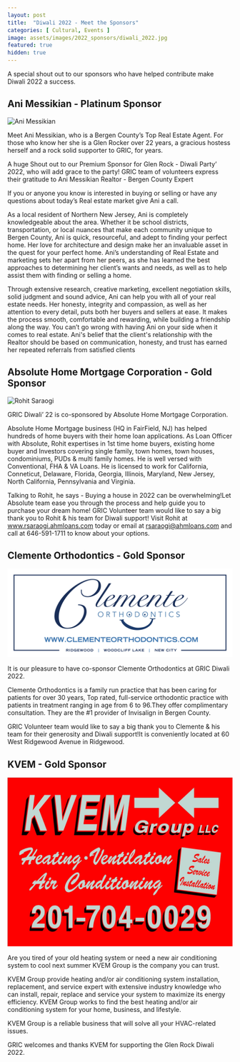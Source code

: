 ```yaml
---
layout: post
title:  "Diwali 2022 - Meet the Sponsors"
categories: [ Cultural, Events ]
image: assets/images/2022_sponsors/diwali_2022.jpg
featured: true
hidden: true
---
```


A special shout out to our sponsors who have helped contribute make Diwali 2022 a success.

## Ani Messikian - Platinum Sponsor

![Ani Messikian](assets/images/2022_sponsors/ani_compass.png)

Meet Ani Messikian, who is a Bergen County’s Top Real Estate Agent. For those who know her she is a Glen Rocker over 22 years, a gracious hostess herself and a rock solid supporter to GRIC, for years.

A huge Shout out to our Premium Sponsor for Glen Rock - Diwali Party’ 2022, who will add grace to the party! GRIC team of volunteers express their gratitude to Ani Messikian Realtor - Bergen County Expert

If you or anyone you know is interested in buying or selling or have any questions about today’s Real estate market give Ani a call.

As a local resident of Northern New Jersey, Ani is completely knowledgeable about the area. Whether it be school districts, transportation, or local nuances that make each community unique to Bergen County, Ani is quick, resourceful, and adept to finding your perfect home. Her love for architecture and design make her an invaluable asset in the quest for your perfect home. Ani’s understanding of Real Estate and marketing sets her apart from her peers, as she has learned the best approaches to determining her client’s wants and needs, as well as to help assist them with finding or selling a home. 

Through extensive research, creative marketing, excellent negotiation skills, solid judgment and sound advice, Ani can help you with all of your real estate needs. Her honesty, integrity and compassion, as well as her attention to every detail, puts both her buyers and sellers at ease. It makes the process smooth, comfortable and rewarding, while building a friendship along the way. You can’t go wrong with having Ani on your side when it comes to real estate. Ani's belief that the client's relationship with the Realtor should be based on communication, honesty, and trust has earned her repeated referrals from satisfied clients

## Absolute Home Mortgage Corporation - Gold Sponsor

![Rohit Saraogi](assets/images/2022_sponsors/absolute_mortgage.png)

GRIC Diwali’ 22 is co-sponsored by Absolute Home Mortgage Corporation.

Absolute Home Mortgage business (HQ in FairField, NJ) has helped hundreds of home buyers with their home loan applications. As Loan Officer with Absolute, Rohit expertises in 1st time home buyers, existing home buyer and Investors covering single family, town homes, town houses, condominiums, PUDs & multi family homes. He is well versed with Conventional, FHA & VA Loans. He is licensed to work for California, Conneticut, Delaware, Florida, Georgia, Illinois, Maryland, New Jersey, North California, Pennsylvania and Virginia.

Talking to Rohit, he says - Buying a house in 2022 can be overwhelming!Let Absolute team ease you through the process and help guide you to purchase your dream home! GRIC Volunteer team would like to say a big thank you to Rohit & his team for Diwali support! Visit Rohit at www.rsaraogi.ahmloans.com today or email at rsaraogi@ahmloans.com and call at 646-591-1711 to know about your options.

## Clemente Orthodontics - Gold Sponsor

![Clemente Orthodontics](assets/images/2022_sponsors/Clemente.png)

It is our pleasure to have co-sponsor Clemente  Orthodontics at GRIC Diwali 2022. 

Clemente Orthodontics is a family run practice that has been caring for patients for over 30 years, Top rated, full-service orthodontic practice with patients in treatment ranging in age from 6 to 96.They offer complimentary consultation. They are the #1 provider of Invisalign in Bergen County.

GRIC Volunteer team would like to say a big thank you to Clemente & his team for their generosity and Diwali support!It is conveniently located at 60 West Ridgewood Avenue in Ridgewood. 

## KVEM - Gold Sponsor

![KVEM](assets/images/2022_sponsors/kvem.jpg)

Are you tired of your old heating system or need a new air conditioning system to cool next summer KVEM Group is the company you can trust.

KVEM Group provide heating and/or air conditioning system installation, replacement, and service expert with extensive industry knowledge who can install, repair, replace and service your system to maximize its energy efficiency. KVEM Group works to find the best heating and/or air conditioning system for your home, business, and lifestyle. 

KVEM Group is a reliable business that will solve all your HVAC-related issues.

GRIC welcomes and thanks KVEM for supporting the Glen Rock Diwali 2022.